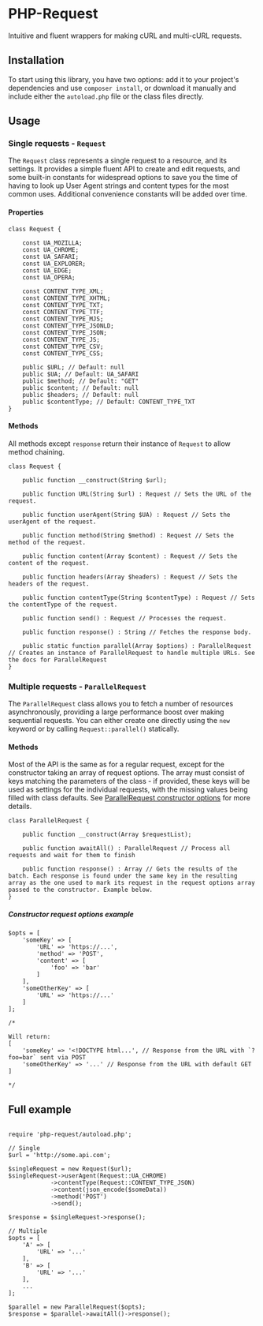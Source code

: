 # PHP-Request

Intuitive and fluent wrappers for making cURL and multi-cURL requests.

## Installation

To start using this library, you have two options: add it to your project's dependencies and use `composer install`, or download it manually and include either the `autoload.php` file or the class files directly.

## Usage

### Single requests - `Request`

The `Request` class represents a single request to a resource, and its settings. It provides a simple fluent API to create and edit requests, and some built-in constants for widespread options to save you the time of having to look up User Agent strings and content types for the most common uses. Additional convenience constants will be added over time.

#### Properties

```(php)
class Request {

	const UA_MOZILLA;
	const UA_CHROME;
	const UA_SAFARI;
	const UA_EXPLORER;
	const UA_EDGE;
	const UA_OPERA;

	const CONTENT_TYPE_XML;
	const CONTENT_TYPE_XHTML;
	const CONTENT_TYPE_TXT;
	const CONTENT_TYPE_TTF;
	const CONTENT_TYPE_MJS;
	const CONTENT_TYPE_JSONLD;
	const CONTENT_TYPE_JSON;
	const CONTENT_TYPE_JS;
	const CONTENT_TYPE_CSV;
	const CONTENT_TYPE_CSS;

	public $URL; // Default: null
	public $UA; // Default: UA_SAFARI
	public $method; // Default: "GET"
	public $content; // Default: null
	public $headers; // Default: null
	public $contentType; // Default: CONTENT_TYPE_TXT
}
```

#### Methods

All methods except `response` return their instance of `Request` to allow method chaining.

```(php)
class Request {

	public function __construct(String $url);
	
	public function URL(String $url) : Request // Sets the URL of the request.

	public function userAgent(String $UA) : Request // Sets the userAgent of the request.

	public function method(String $method) : Request // Sets the method of the request.

	public function content(Array $content) : Request // Sets the content of the request.

	public function headers(Array $headers) : Request // Sets the headers of the request.

	public function contentType(String $contentType) : Request // Sets the contentType of the request.

	public function send() : Request // Processes the request.

	public function response() : String // Fetches the response body.

	public static function parallel(Array $options) : ParallelRequest // Creates an instance of ParallelRequest to handle multiple URLs. See the docs for ParallelRequest
}
```

### Multiple requests - `ParallelRequest`

The `ParallelRequest` class allows you to fetch a number of resources asynchronously, providing a large performance boost over making sequential requests. You can either create one directly using the `new` keyword or by calling `Request::parallel()` statically.

#### Methods

Most of the API is the same as for a regular request, except for the constructor taking an array of request options. The array must consist of keys matching the parameters of the class - if provided, these keys will be used as settings for the individual requests, with the missing values being filled with class defaults. See [ParallelRequest constructor options](#constructor-request-options-example) for more details.

```(php)
class ParallelRequest {
	
	public function __construct(Array $requestList);

	public function awaitAll() : ParallelRequest // Process all requests and wait for them to finish

	public function response() : Array // Gets the results of the batch. Each response is found under the same key in the resulting array as the one used to mark its request in the request options array passed to the constructor. Example below.
}
```

##### Constructor request options example

```(php)
$opts = [
	'someKey' => [
		'URL' => 'https://...',
		'method' => 'POST',
		'content' => [
			'foo' => 'bar'
		]
	],
	'someOtherKey' => [
		'URL' => 'https://...'
	]
];

/*

Will return:
[
	'someKey' => '<!DOCTYPE html...', // Response from the URL with `?foo=bar` sent via POST
	'someOtherKey' => '...' // Response from the URL with default GET
]

*/
```

## Full example

```(php)

require 'php-request/autoload.php';

// Single
$url = 'http://some.api.com';

$singleRequest = new Request($url);
$singleRequest->userAgent(Request::UA_CHROME)
			->contentType(Request::CONTENT_TYPE_JSON)
			->content(json_encode($someData))
			->method('POST')
			->send();

$response = $singleRequest->response();

// Multiple
$opts = [
	'A' => [
		'URL' => '...'
	],
	'B' => [
		'URL' => '...'
	],
	...
];

$parallel = new ParallelRequest($opts);
$response = $parallel->awaitAll()->response();
```